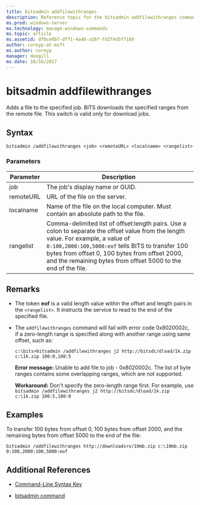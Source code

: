 ```yaml
---
title: bitsadmin addfilewithranges
description: Reference topic for the bitsadmin addfilewithranges command, which adds a file to the specified job. BITS downloads the specified ranges from the remote file.
ms.prod: windows-server
ms.technology: manage-windows-commands
ms.topic: article
ms.assetid: df0ce0bf-dff1-4a48-a16f-fd2f4d5f7189
author: coreyp-at-msft
ms.author: coreyp
manager: dongill
ms.date: 10/16/2017
---
```


# bitsadmin addfilewithranges

Adds a file to the specified job. BITS downloads the specified ranges from the remote file. This switch is valid only for download jobs.

## Syntax

```
bitsadmin /addfilewithranges <job> <remoteURL> <localname> <rangelist>
```

### Parameters

| Parameter | Description |
| --------- | ----------- |
| job | The job's display name or GUID. |
| remoteURL | URL of the file on the server. |
| localname | Name of the file on the local computer. Must contain an absolute path to the file. |
| rangelist | Comma-delimited list of offset:length pairs. Use a colon to separate the offset value from the length value. For example, a value of `0:100,2000:100,5000:eof` tells BITS to transfer 100 bytes from offset 0, 100 bytes from offset 2000, and the remaining bytes from offset 5000 to the end of the file. |

## Remarks

- The token **eof** is a valid length value within the offset and length pairs in the `<rangelist>`. It instructs the service to read to the end of the specified file.

- The `addfilewithranges` command will fail with error code 0x8020002c, if a zero-length range is specified along with another range using same offset, such as:

    `c:\bits>bitsadmin /addfilewithranges j2 http://bitsdc/dload/1k.zip c:\1k.zip 100:0,100:5`

    **Error message:** Unable to add file to job - 0x8020002c. The list of byte ranges contains some overlapping ranges, which are not supported.

    **Workaround:** Don't specify the zero-length range first. For example, use `bitsadmin /addfilewithranges j2 http://bitsdc/dload/1k.zip c:\1k.zip 100:5,100:0`

## Examples

To transfer 100 bytes from offset 0, 100 bytes from offset 2000, and the remaining bytes from offset 5000 to the end of the file:

```
bitsadmin /addfilewithranges http://downloadsrv/10mb.zip c:\10mb.zip 0:100,2000:100,5000:eof
```

## Additional References

- [Command-Line Syntax Key](command-line-syntax-key.md)

- [bitsadmin command](bitsadmin.md)
